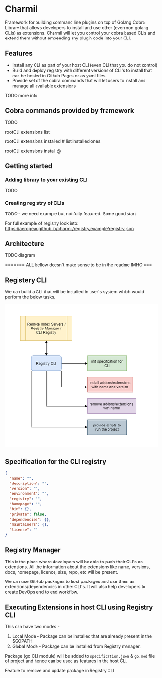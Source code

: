 # Charmil

Framework for building command line plugins on top of Golang Cobra Library that allows developers to install and use other (even non golang CLIs) as extensions.
Charmil will let you control your cobra based CLIs and extend them without embeeding any plugin code into your CLI. 

## Features

- Install any CLI as part of your host CLI (even CLI that you do not control)
- Build and deploy registry with different versions of CLI's to install that can be hosted in Github Pages or as yaml files
- Provide set of the cobra commands that will let users to install and manage all available extensions

TODO more info

## Cobra commands provided by framework

TODO

rootCLI extensions list

rootCLI extensions installed # list installed ones

rootCLI extensions install <name>@<version>
  
## Getting started

### Adding library to your existing CLI

TODO

### Creating registry of CLIs

TODO - we need example but not fully featured. Some good start


For full example of registry look into:
https://aerogear.github.io/charmil/registry/example/registry.json


## Architecture

TODO diagram


======= ALL bellow doesn't make sense to be in the readme IMHO ===

## Registery CLI

We can build a CLI that will be installed in user's system which would perform the below tasks.

![Registry CLI](mockups/cli-registry.png)

## Specification for the CLI registry

```json
{
  "name": "",
  "description": "",
  "version": "",
  "environment": "",
  "registry": "",
  "homepage": "",
  "bin": {},
  "private": false,
  "dependencies": {},
  "maintainers": {},
  "license": ""
}
```

## Registry Manager

This is the place where developers will be able to push their CLI's as extensions. All the information about the extensions like name, versions, docs, homepage, licence, size, repo, etc will be present.

We can use GitHub packages to host packages and use them as extensions/dependencies in other CLI's. It will also help developers to create DevOps end to end workflow.

## Executing Extensions in host CLI using Registry CLI

This can have two modes -

1. Local Mode - Package can be installed that are already present in the $GOPATH
2. Global Mode - Package can be installed from Registry manager.

Package (go CLI module) will be added to `specification.json` & `go.mod` file of project and hence can be used as features in the host CLI.

Feature to remove and update package in Registry CLI
